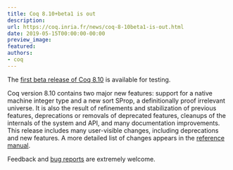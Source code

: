 ```yaml
---
title: Coq 8.10+beta1 is out
description:
url: https://coq.inria.fr/news/coq-8-10beta1-is-out.html
date: 2019-05-15T00:00:00-00:00
preview_image:
featured:
authors:
- coq
---
```



<p>The <a href="https://github.com/coq/coq/releases/tag/V8.10+beta1">first
beta release of Coq 8.10</a> is available for testing.</p>

<p>Coq version 8.10 contains two major new features: support for a native
machine integer type and a new sort SProp, a definitionally proof irrelevant
universe. It is also the result of refinements and stabilization of previous
features, deprecations or removals of deprecated features, cleanups of the
internals of the system and API, and many documentation improvements. This
release includes many user-visible changes, including deprecations and new
features. A more detailed list of changes appears in the <a href="https://coq.github.io/doc/v8.10/refman/changes.html#version-8-10">reference
manual</a>.</p>

<p>Feedback and <a href="https://github.com/coq/coq/issues">bug
reports</a> are extremely welcome.</p>

 
